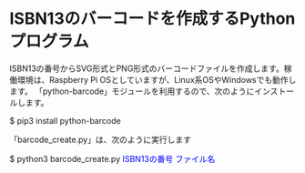 # ISBN13のバーコードを作成するPythonプログラム
ISBN13の番号からSVG形式とPNG形式のバーコードファイルを作成します。稼働環境は、Raspberry Pi OSとしていますが、Linux系OSやWindowsでも動作します。
「python-barcode」モジュールを利用するので、次のようにインストールします。

$ pip3 install python-barcode

「barcode_create.py」は、次のように実行します

$ python3 barcode_create.py <font color="blue">ISBN13の番号</font> <span style="color: blue; ">ファイル名</span>

